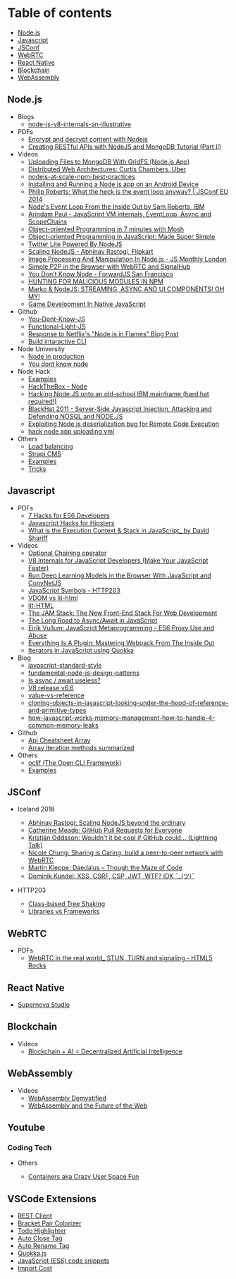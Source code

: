 # Table of contents

- [Node.js](#nodejs)
- [Javascript](#javascript)
- [JSConf](#jsconf)
- [WebRTC](#webrtc)
- [React Native](#react-native)
- [Blockchain](#blockchain)
- [WebAssembly](#webassembly)

## Node.js

- Blogs
  - [node-js-v8-internals-an-illustrative](https://codeburst.io/node-js-v8-internals-an-illustrative-primer-83766e983bf6)
- PDFs
  - [Encrypt and decrypt content with Nodejs](pdf/node/Encrypt%20and%20decrypt%20content%20with%20Nodejs%20-%20chris-rock.pdf)
  - [Creating RESTful APIs with NodeJS and MongoDB Tutorial (Part II)](pdf/node/Creating%20RESTful%20APIs%20with%20NodeJS%20and%20MongoDB%20Tutorial%20(Part%20II)%20_%20Adrian%20Mejia%20Blog.pdf)
- Videos
  - [Uploading Files to MongoDB With GridFS (Node.js App)](https://www.youtube.com/watch?v=3f5Q9wDePzY)
  - [Distributed Web Architectures: Curtis Chambers, Uber](https://www.youtube.com/watch?v=vujVmugFsKc&list=PLFk35rHowTvGUsVMO6r8KPUryn7sjSbjO&index=7&t=0s)
  - [nodejs-at-scale-npm-best-practices](https://blog.risingstack.com/nodejs-at-scale-npm-best-practices)
  - [Installing and Running a Node js app on an Android Device](https://www.youtube.com/watch?v=sOmlK6e4yww)
  - [Philip Roberts: What the heck is the event loop anyway? | JSConf EU 2014](https://www.youtube.com/watch?v=8aGhZQkoFbQ)
  - [Node's Event Loop From the Inside Out by Sam Roberts, IBM](https://www.youtube.com/watch?v=P9csgxBgaZ8)
  - [Arindam Paul - JavaScript VM internals, EventLoop, Async and ScopeChains](https://www.youtube.com/watch?v=QyUFheng6J0)
  - [Object-oriented Programming in 7 minutes with Mosh](https://www.youtube.com/watch?v=pTB0EiLXUC8)
  - [Object-oriented Programming in JavaScript: Made Super Simple](https://www.youtube.com/watch?v=PFmuCDHHpwk)
  - [Twitter Lite Powered By NodeJS](https://www.youtube.com/watch?v=9-VuJTiVsCo)
  - [Scaling NodeJS - Abhinav Rastogi, Flipkart](https://www.youtube.com/watch?v=OsHvD6EUAWM)
  - [Image Processing And Manipulation In Node.js - JS Monthly London](https://www.youtube.com/watch?v=ze7IV-LnzwQ)
  - [Simple P2P in the Browser with WebRTC and SignalHub](https://www.youtube.com/watch?v=jY9k4rfXwEI)
  - [You Don't Know Node - ForwardJS San Francisco](https://www.youtube.com/watch?v=oPo4EQmkjvY)
  - [HUNTING FOR MALICIOUS MODULES IN NPM](https://www.youtube.com/watch?v=5navEYeW5Hc)
  - [Marko & NodeJS: STREAMING, ASYNC AND UI COMPONENTS! OH MY!](https://www.youtube.com/watch?v=CLA2gQDegj0)
  - [Game Development In Native JavaScript](https://www.youtube.com/watch?v=BmwnNAaco1w)
- Github
  - [You-Dont-Know-JS](https://github.com/getify/You-Dont-Know-JS)
  - [Functional-Light-JS](https://github.com/getify/Functional-Light-JS)
  - [Response to Netflix's "Node.js in Flames" Blog Post](https://gist.github.com/hueniverse/a3109f716bf25718ba0e)
  - [Build intaractive CLI](https://mafintosh.github.io/jsfest-ua-2018/#0)
- Node University
  - [Node in production](https://node.university/p/node-in-production)
  - [You dont know node](https://node.university/p/you-dont-know-node)
- Node Hack
  - [Examples](/examples/node/hack/readme.md)
  - [HackTheBox - Node](https://www.youtube.com/watch?v=sW10TlZF62w)
  - [Hacking Node.JS onto an old-school IBM mainframe (hard hat required!)](https://www.youtube.com/watch?v=5OHeJca_ByA)
  - [BlackHat 2011 - Server-Side Javascript Injection, Attacking and Defending NOSQL and NODE.JS](https://www.youtube.com/watch?v=ZYiTLZGK4AQ)
  - [Exploiting Node.js deserialization bug for Remote Code Execution](https://www.youtube.com/watch?v=GFacPoWOcw0) 
  - [hack node app uploading yml](https://github.com/ContainerSolutions/node-hack)
- Others
  - [Load balancing](https://www.keithcirkel.co.uk/load-balancing-node-js)
  - [Strapi CMS](https://github.com/strapi/strapi)
  - [Examples](/examples/node/readme.md)
  - [Tricks](/examples/node/tricks.md)

## Javascript

- PDFs
  - [7 Hacks for ES6 Developers](pdf/js/7%20Hacks%20for%20ES6%20Developers%20–%20DailyJS%20–%20Medium.pdf)
  - [Javascript Hacks for Hipsters](pdf/js/Javascript%20Hacks%20for%20Hipsters%20–%20Hacker%20Noon.pdf)
  - [What is the Execution Context & Stack in JavaScript_ by David Shariff](pdf/js/What%20is%20the%20Execution%20Context%20&%20Stack%20in%20JavaScript_%20by%20David%20Shariff)
- Videos
  - [Optional Chaining operator](https://www.youtube.com/watch?v=FKRVqtP8o48)
  - [V8 Internals for JavaScript Developers (Make Your JavaScript Faster)](https://www.youtube.com/watch?v=EhpmNyR2Za0)
  - [Run Deep Learning Models in the Browser With JavaScript and ConvNetJS](https://www.youtube.com/watch?v=out-60vx558)
  - [JavaScript Symbols - HTTP203](https://www.youtube.com/watch?v=qIU151UPOSY)
  - [VDOM vs lit-html](https://www.youtube.com/watch?v=uCHZJy2n8Qs)
  - [lit-HTML](https://www.youtube.com/watch?v=Io6JjgckHbg)
  - [The JAM Stack: The New Front-End Stack For Web Development](https://www.youtube.com/watch?v=_3zYAMkaMf8)
  - [The Long Road to Async/Await in JavaScript](https://www.youtube.com/watch?v=IZIcWl-jq_0)
  - [Eirik Vullum: JavaScript Metaprogramming - ES6 Proxy Use and Abuse](https://www.youtube.com/watch?v=_5X2aB_mNp4)
  - [Everything Is A Plugin: Mastering Webpack From The Inside Out](https://www.youtube.com/watch?v=Pg6_IUwuZxE)
  - [Iterators in JavaScript using Quokka](https://www.youtube.com/watch?v=W4brAobC2Hc)
- Blog
  - [javascript-standard-style](https://standardjs.com/rules.html#javascript-standard-style)
  - [fundamental-node-js-design-patterns](https://blog.risingstack.com/fundamental-node-js-design-patterns)
  - [Is async / await useless?](https://www.youtube.com/watch?v=ho5PnBOoacw)
  - [V8 release v6.6](https://v8project.blogspot.in/2018/03/v8-release-66.html)
  - [value-vs-reference](https://codeburst.io/explaining-value-vs-reference-in-javascript-647a975e12a0)
  - [cloning-objects-in-javascript-looking-under-the-hood-of-reference-and-primitive-types](https://wanago.io/2018/02/12/cloning-objects-in-javascript-looking-under-the-hood-of-reference-and-primitive-types/)
  - [how-javascript-works-memory-management-how-to-handle-4-common-memory-leaks](https://blog.sessionstack.com/how-javascript-works-memory-management-how-to-handle-4-common-memory-leaks-3f28b94cfbec)
- Github
  - [Api Cheatsheet Array](https://gist.github.com/rauschma/f7b96b8b7274f2e2d8dab899803346c3)
  - [Array iteration methods summarized](https://gist.github.com/mrmartineau/9e39954c0afe02f53b4c0c7814bc601b)
- Others
  - [oclif (The Open CLI Framework)](https://oclif.io)
  - [Examples](/examples/js/readme.md)

## JSConf

- Iceland 2018
  - [Abhinav Rastogi: Scaling NodeJS beyond the ordinary](https://www.youtube.com/watch?v=K8spO4hHMhg)
  - [Catherine Meade: GitHub Pull Requests for Everyone](https://www.youtube.com/watch?v=LqOcx-CtN0w)
  - [Kristján Oddsson: Wouldn’t it be cool if GitHub could… (Lightning Talk)](https://www.youtube.com/watch?v=JRSW4gdzEcg)
  - [Nicole Chung: Sharing is Caring: build a peer-to-peer network with WebRTC](https://www.youtube.com/watch?v=ZGPOQOLv1p0)
  - [Martin Kleppe: Daedalus – Though the Maze of Code](https://www.youtube.com/watch?v=SeAbvjM5Fhw)
  - [Dominik Kundel: XSS, CSRF, CSP, JWT, WTF? IDK ¯\_(ツ)¯](https://www.youtube.com/watch?v=c6mqdsfWdmE)

- HTTP203
  - [Class-based Tree Shaking](https://www.youtube.com/watch?v=lsd2-TCgHEs)
  - [Libraries vs Frameworks](https://www.youtube.com/watch?v=t_pxnrLktNI)

## WebRTC

- PDFs
  - [WebRTC in the real world_ STUN, TURN and signaling - HTML5 Rocks](pdf/webrtc/WebRTC%20in%20the%20real%20world_%20STUN%2C%20TURN%20and%20signaling%20-%20HTML5%20Rocks.pdf)

## React Native

- [Supernova Studio](https://supernova.studio)

## Blockchain

- Videos
  - [Blockchain + AI = Decentralized Artificial Intelligence](https://www.youtube.com/watch?v=ogk4DnqXvuA)

## WebAssembly

- Videos
  - [WebAssembly Demystified](https://www.youtube.com/watch?v=6Y3W94_8scw)
  - [WebAssembly and the Future of the Web](https://www.youtube.com/watch?v=JWCr9vcpl3w)

## Youtube

### Coding Tech

- Others

  - [Containers aka Crazy User Space Fun](https://www.youtube.com/watch?v=nyaDWTGToeA&feature=push-u-sub&attr_tag=DtNhbT3gzcBvmC-5-6)

## VSCode Extensions

- [REST Client](https://marketplace.visualstudio.com/items?itemName=humao.rest-client)
- [Bracket Pair Colorizer](https://marketplace.visualstudio.com/items?itemName=CoenraadS.bracket-pair-colorizer)
- [Todo Highlighter](https://marketplace.visualstudio.com/items?itemName=wayou.vscode-todo-highlight)
- [Auto Close Tag](https://marketplace.visualstudio.com/items?itemName=formulahendry.auto-close-tag)
- [Auto Rename Tag](https://marketplace.visualstudio.com/items?itemName=formulahendry.auto-rename-tag)
- [Quokka.js](https://quokkajs.com/)
- [JavaScript (ES6) code snippets](https://marketplace.visualstudio.com/items?itemName=xabikos.JavaScriptSnippets )
- [Import Cost](https://marketplace.visualstudio.com/items?itemName=wix.vscode-import-cost  )